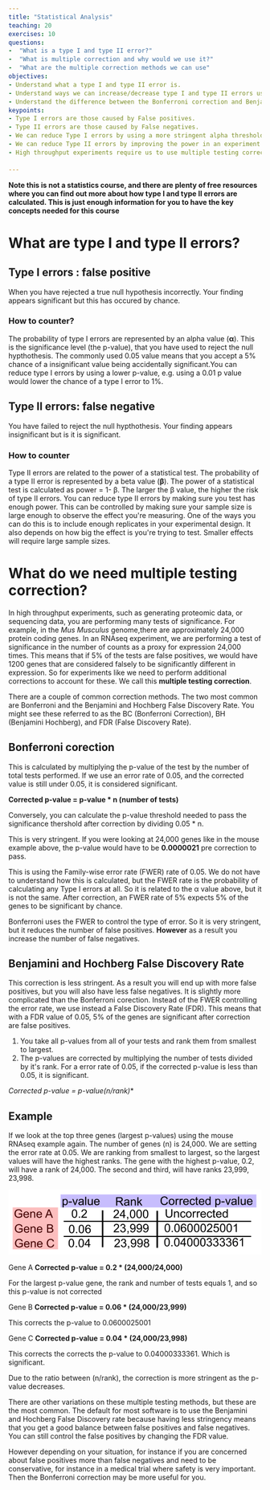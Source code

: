 ```yaml
---
title: "Statistical Analysis"
teaching: 20
exercises: 10
questions:
-  "What is a type I and type II error?"
-  "What is multiple correction and why would we use it?"
-  "What are the multiple correction methods we can use"
objectives:
- Understand what a type I and type II error is.
- Understand ways we can increase/decrease type I and type II errors using statistical design.
- Understand the difference between the Bonferroni correction and Benjamini and Hochberg False Discovery rate.
keypoints:
- Type I errors are those caused by False positives.
- Type II errors are those caused by False negatives.
- We can reduce Type I errors by using a more stringent alpha threshold.
- We can reduce Type II errors by improving the power in an experiment by increasing the number of replicates used.
- High throughput experiments require us to use multiple testing correction. There are two popular methods to do this, the most stringent is the Bonferroni correction, the least stringent is the Benjamini Hochberg FDR.

---
```



**Note this is not a statistics course, and there are plenty of free resources where you can find out more about how type I and type II errors are calculated. This is just enough information for you to have the key concepts needed for this course**

# What are type I and type II errors?

## Type I errors : false positive

When you have rejected a true null hypothesis incorrectly. Your finding appears significant but this has occured by chance.

### How to counter?

The probability of type I errors are represented by an alpha value (**α**). This is the significance level (the p-value),  that you have used to reject the null hypthothesis. The commonly used 0.05 value means that you accept a 5% chance of a insignificant value being accidentally significant.You can reduce type I errors by using a lower p-value, e.g. using a 0.01 p value would lower the chance of a type I error to 1%.

## Type II errors: false negative

You have failed to reject the null hypthothesis. Your finding appears insignificant but is it is significant.

### How to counter

Type II errors are related to the power of a statistical test. The probability of a type II error is represented by a beta value (**β**). The power of a statistical test is calculated as power = 1- β. The larger the β value, the higher the risk of type II errors. You can reduce type II errors by making sure you test has enough power. This can be controlled by making sure your sample size is large enough to observe the effect you're measuring. One of the ways you can do this is to include enough replicates in your experimental design. It also depends on how big the effect is you're trying to test. Smaller effects will require large sample sizes.



# What do we need multiple testing correction?

In high throughput experiments, such as generating proteomic data, or sequencing data, you are performing many tests of significance. For example, in the *Mus Musculus* genome,there are approximately 24,000 protein coding genes. In an RNAseq experiment, we are performing a test of significance in the number of counts as a proxy for expression 24,000 times. This means that if 5% of the tests are false positives, we would have 1200 genes that are considered falsely to be significantly different in expression. So for experiments like we need to perform additional corrections to account for these. We call this **multiple testing correction**.

There are a couple of common correction methods. The two most common are Bonferroni and the Benjamini and Hochberg False Discovery Rate. You might see these referred to as the BC (Bonferroni Correction), BH  (Benjamini Hochberg), and FDR (False Discovery Rate).

## Bonferroni corection
 This is calculated by multiplying the p-value of the test by the number of total tests performed. If we use an error rate of 0.05, and the corrected value is still under 0.05, it is considered significant.

 **Corrected p-value = p-value * n (number of tests)**

 Conversely, you can calculate the p-value threshold needed to pass the significance thershold after correction by dividing 0.05 * n.

 This is  very stringent. If you were looking at 24,000 genes like in the mouse example above, the p-value would have to be  **0.0000021** pre correction to pass.

This is using the Family-wise error rate (FWER) rate of 0.05. We do not have to understand how this is calculated, but the FWER rate is the probability of calculating any Type I errors at all. So it is related to the α value above, but it is not the same. After  correction, an FWER rate of 5% expects 5% of the genes to be significant by chance.

Bonferroni uses the FWER to control the type of error. So it is very stringent, but it reduces the number of false positives. **However** as a result you increase the number of false negatives.

## Benjamini and Hochberg False Discovery Rate

This correction is less stringent. As a result you will end up with more false positives, but you will also have less false negatives. It is slightly more complicated than the Bonferroni corection. Instead of the FWER controlling the error rate, we use instead a False Discovery Rate (FDR). This means that with a FDR value of 0.05, 5% of the genes are significant after correction are false positives.

 1. You take all p-values from all of your tests and rank them from smallest to largest.
 2. The p-values are corrected by multiplying the number of tests divided by it's rank. For a error rate of 0.05, if the corrected p-value is less than 0.05, it is significant.

 **Corrected p-value = p-value*(n/rank)**

## Example

 If we look at the top three genes (largest p-values) using the mouse RNAseq example again. The number of genes (n) is 24,000. We are setting the error rate at 0.05. We are ranking from smallest to largest, so the largest values will have the highest ranks. The gene with the highest p-value, 0.2, will have a rank of 24,000. The second and third, will have ranks 23,999, 23,998.

 ![p-values](../fig/p-value_table-1.png)

 Gene A  **Corrected p-value = 0.2 * (24,000/24,000)**

 For the largest p-value gene, the rank and number of tests equals 1, and so this p-value is not corrected

 Gene B **Corrected p-value = 0.06 * (24,000/23,999)**

 This corrects the p-value to 0.0600025001

 Gene C **Corrected p-value = 0.04 * (24,000/23,998)**

This corrects the corrects the p-value to 0.04000333361. Which is significant.

Due to the ratio between (n/rank), the correction is more stringent as the p-value decreases.

There are other variations on these multiple testing methods, but these are the most common. The default for most software is to use the Benjamini and Hochberg False Discovery rate because  having less stringency means that you get a good balance between false positives and false negatives. You can still control the false positives by changing the FDR value.

However depending on your situation, for instance if you are concerned about false positives more than false negatives and need to be conservative, for instance in a medical trial where safety is very important. Then the Bonferroni correction may be more useful for you.
